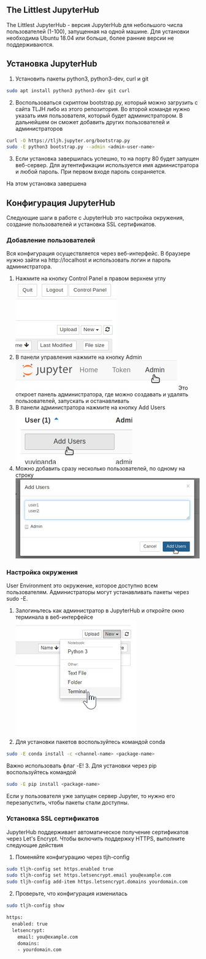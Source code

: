 ## The Littlest JupyterHub

The Littlest JupyterHub - версия JupyterHub для небольшого числа пользователей (1-100), запущенная на одной машине. Для установки необходима Ubuntu 18.04 или больше, более ранние версии не поддерживаются.

## Установка JupyterHub

1. Установить пакеты python3, python3-dev, curl и git
```bash
sudo apt install python3 python3-dev git curl
```
2. Воспользоваться скриптом bootstrap.py, который можно загрузить с сайта TLJH либо из этого репозитория. Во второй команде нужно указать имя пользователя, который будет администратором. В дальнейшем он сможет добавить других пользователей и администраторов
```bash
curl -O https://tljh.jupyter.org/bootstrap.py
sudo -E python3 bootstrap.py --admin <admin-user-name>
```
3. Если установка завершилась успешно, то на порту 80 будет запущен веб-сервер. Для аутентификации используется имя администратора и любой пароль. При первом входе пароль сохраняется.

На этом установка завершена

## Конфигурация JupyterHub

Следующие шаги в работе с JupyterHub это настройка окружения, создание пользователей и установка SSL сертификатов.

### Добавление пользователей

Вся конфигурация осуществляется через веб-интерфейс. В браузере нужно зайти на http://localhost и использовать логин и пароль администратора.

1. Нажмите на кнопку Control Panel в правом верхнем углу
![Control Panel](/images/control-panel-button2.png)
2. В панели управления нажмите на кнопку Admin
![Admin Panel](/images/admin-access-button2.png)
Это откроет панель администратора, где можно создавать и удалять пользователей, запускать и останавливать 
3. В панели администратора нажмите на кнопку Add Users
![Add Users](/images/add-users-button1.png)
4. Можно добавить сразу несколько пользователей, по одному на строку
![Multiple users](/images/add-users-dialog1.png)

### Настройка окружения

User Environment это окружение, которое доступно всем пользователям. Администраторы могут устанавливать пакеты через sudo -E. 

1. Залогиньтесь как администратор в JupyterHub и откройте окно терминала в веб-интерфейсе
![Terminal window button](/images/new-terminal-button3.png)
2. Для установки пакетов воспользуйтесь командой conda
```bash
sudo -E conda install -c <channel-name> <package-name>
```
Важно использовать флаг -E!
3. Для установки через pip воспользуйтесь командой
```bash
sudo -E pip install <package-name>
```

Если у пользователя уже запущен сервер Jupyter, то нужно его перезапустить, чтобы пакеты стали доступны.

### Установка SSL сертификатов

JupyterHub поддерживает автоматическое получение сертификатов через Let's Encrypt. Чтобы включить поддержку HTTPS, выполните следующие действия

1. Поменяйте конфигурацию через tljh-config
```bash
sudo tljh-config set https.enabled true
sudo tljh-config set https.letsencrypt.email you@example.com
sudo tljh-config add-item https.letsencrypt.domains yourdomain.com
```
2. Проверьте, что конфигурация изменилась
```bash
sudo tljh-config show
```
```bash
https:
  enabled: true
  letsencrypt:
    email: you@example.com
    domains:
    - yourdomain.com
```